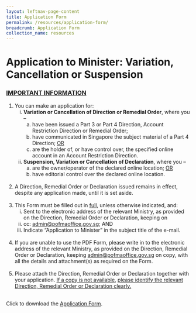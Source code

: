 ```yaml
---
layout: leftnav-page-content
title: Application Form
permalink: /resources/application-form/
breadcrumb: Application Form
collection_name: resources
---
```


# Application to Minister: Variation, Cancellation or Suspension

### <u>IMPORTANT INFORMATION</u>
<html>
    <ol>
        <li>
            You can make an application for:
            <ol style="list-style-type: lower-roman;">
                <li>
                    <b>Variation or Cancellation of Direction or Remedial Order</b>, where you – 
                    <ol style="list-style-type: lower-alpha;">
                        <li>have been issued a Part 3 or Part 4 Direction, Account Restriction Direction or Remedial Order; </li>
                        <li>have communicated in Singapore the subject material of a Part 4 Direction; <u>OR</u> </li>
                        <li>are the holder of, or have control over, the specified online account in an 	Account Restriction Direction.</li>
                    </ol>
                </li>
                <li>
                    <b>Suspension, Variation or Cancellation of Declaration</b>, where you – 
                    <ol style="list-style-type: lower-alpha;">
                        <li>are the owner/operator of the declared online location; <u>OR</u></li>
                        <li>have editorial control over the declared online location.</li>
                    </ol>
                </li>
            </ol>
            <div>&nbsp;</div>
        </li>
        <li>
            A Direction, Remedial Order or Declaration issued remains in effect, despite any application made, until it is set aside. 
            <div>&nbsp;</div>
        </li>
        <li>
            This Form must be filled out in <u>full</u>, unless otherwise indicated, and: 
            <ol style="list-style-type: lower-roman;">
                <li>Sent to the electronic address of the relevant Ministry, as provided on the Direction, Remedial Order or Declaration, keeping on </li>
                <li>cc: <a href="mailto:admin@pofmaoffice.gov.sg">admin@pofmaoffice.gov.sg</a>; AND</li>
                <li>Indicate “Application to Minister” in the subject title of the e-mail. </li>
            </ol>
            <div>&nbsp;</div>
        </li>
        <li>
            If you are unable to use the PDF Form, please write in to the electronic address of the relevant Ministry, as provided on the Direction, Remedial Order or Declaration, keeping <a href="mailto:admin@pofmaoffice.gov.sg">admin@pofmaoffice.gov.sg</a> on copy, with all the details and attachment(s) as required on the Form.
            <div>&nbsp;</div>
        </li>
        <li>
            Please attach the Direction, Remedial Order or Declaration together with your application. <u>If a copy is not available</u>, <u>please identify the relevant Direction, Remedial Order or Declaration clearly.</u>
            <div>&nbsp;</div> 
        </li>
    </ol>
</html>

Click to download the [Application Form](/forms/PO%20-%20Application%20to%20the%20Minister%20-%20Form%20Variation_Cancellation%20(clean)_PO-App%20v2.2-20190926%20(for%20publishing).pdf).